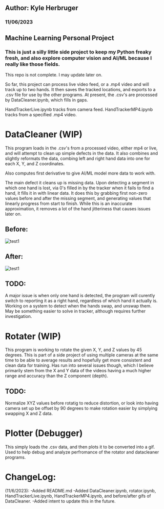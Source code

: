 ## Author: Kyle Herbruger 
### 11/06/2023
## Machine Learning Personal Project
### This is just a silly little side project to keep my Python freaky fresh, and also explore computer vision and AI/ML because I really like those fields.

This repo is not complete. I may update later on.

So far, this project can process live video feed, or a .mp4 video and will track up to two hands. It then saves the tracked locations, and exports to a .csv file for use by the other programs. At present, the .csv's are processed by DataCleaner.ipynb, which fills in gaps.


HandTrackerLive.ipynb tracks from camera feed.
HandTrackerMP4.ipynb tracks from a specified .mp4 video.

# DataCleaner (WIP)
This program loads in the .csv's from a processed video, either mp4 or live, and will attempt to clean up simple defects in the data. It also combines and slightly reformats the data,  combing left and right hand data into one for each X, Y, and Z coordinates.

Also computes first derivative to give AI/ML model more data to work with.

The main defect it cleans up is missing data. Upon detecting a segment in which one hand is lost, via 0's filled in by the tracker when it fails to find a hand, it fills it in with linear data. It does this by grabbing first non-zero values before and after the missing segment, and generating values that linearly progress from start to finish. While this is an inaccurate approximation, it removes a lot of the hand jitteriness that causes issues later on.

## Before:
![test1](gifs/unfiltered_wu2s_30.gif)


## After:
![test1](gifs/cleaned_wu2s_30.gif)

## TODO: 
A major issue is when only one hand is detected, the program will curently switch to reporting it as a right hand, regardless of which hand it actually is. Working on a system to detect when the hands swap, and unswap them. May be something easier to solve in tracker, although requires further investigation.

# Rotater (WIP)
This program is working to rotate the given X, Y, and Z values by 45 degrees. This is part of a side project of using multiple cameras at the same time to be able to average results and hopefully get more consistent and clean data for training. Has run into several issues though, which I believe primarily stem from the X and Y data of the videos having a much higher range and accuracy than the Z component (depth).

## TODO:
Normalize XYZ values before rotatig to reduce distortion, or look into having camera set up be offset by 90 degrees to make rotation easier by simplying swapping X and Z data.

# Plotter (Debugger)
This simply loads the .csv data, and then plots it to be converted into a gif. Used to help debug and analyze perfromance of the rotator and datacleaner programs.

# ChangeLog:
(11/6/2023):
-Added README.md
-Added DataCleaner.ipynb, rotator.ipynb, HandTrackerLive.ipynb, HandTrackerMP4.ipynb, and before/after gifs of DataCleaner.
-Added intent to update this in the future.